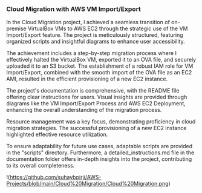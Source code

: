 ### Cloud Migration with AWS VM Import/Export

In the Cloud Migration project, I achieved a seamless transition of on-premise VirtualBox VMs to AWS EC2 through the strategic use of the VM Import/Export feature. The project is meticulously structured, featuring organized scripts and insightful diagrams to enhance user accessibility.

The achievement includes a step-by-step migration process where I effectively halted the VirtualBox VM, exported it to an OVA file, and securely uploaded it to an S3 bucket. The establishment of a robust IAM role for VM Import/Export, combined with the smooth import of the OVA file as an EC2 AMI, resulted in the efficient provisioning of a new EC2 instance.

The project's documentation is comprehensive, with the README file offering clear instructions for users. Visual insights are provided through diagrams like the VM Import/Export Process and AWS EC2 Deployment, enhancing the overall understanding of the migration process.

Resource management was a key focus, demonstrating proficiency in cloud migration strategies. The successful provisioning of a new EC2 instance highlighted effective resource utilization.

To ensure adaptability for future use cases, adaptable scripts are provided in the "scripts" directory. Furthermore, a detailed_instructions.md file in the documentation folder offers in-depth insights into the project, contributing to its overall completeness.

!(https://github.com/suhaybpirji/AWS-Projects/blob/main/Cloud%20Migration/Cloud%20Migration.png)

